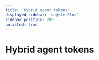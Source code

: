 ```yaml
---
title: 'Hybrid agent tokens'
displayed_sidebar: 'dagsterPlus'
sidebar_position: 200
unlisted: true
---
```


# Hybrid agent tokens
